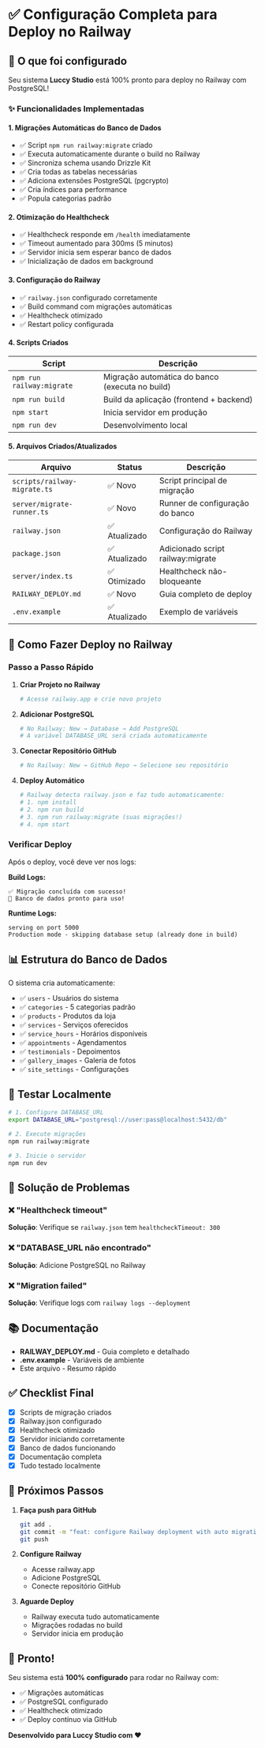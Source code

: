 # ✅ Configuração Completa para Deploy no Railway

## 🎉 O que foi configurado

Seu sistema **Luccy Studio** está 100% pronto para deploy no Railway com PostgreSQL!

### ✨ Funcionalidades Implementadas

#### 1. **Migrações Automáticas do Banco de Dados**
- ✅ Script `npm run railway:migrate` criado
- ✅ Executa automaticamente durante o build no Railway
- ✅ Sincroniza schema usando Drizzle Kit
- ✅ Cria todas as tabelas necessárias
- ✅ Adiciona extensões PostgreSQL (pgcrypto)
- ✅ Cria índices para performance
- ✅ Popula categorias padrão

#### 2. **Otimização do Healthcheck**
- ✅ Healthcheck responde em `/health` imediatamente
- ✅ Timeout aumentado para 300ms (5 minutos)
- ✅ Servidor inicia sem esperar banco de dados
- ✅ Inicialização de dados em background

#### 3. **Configuração do Railway**
- ✅ `railway.json` configurado corretamente
- ✅ Build command com migrações automáticas
- ✅ Healthcheck otimizado
- ✅ Restart policy configurada

#### 4. **Scripts Criados**

| Script | Descrição |
|--------|-----------|
| `npm run railway:migrate` | Migração automática do banco (executa no build) |
| `npm run build` | Build da aplicação (frontend + backend) |
| `npm start` | Inicia servidor em produção |
| `npm run dev` | Desenvolvimento local |

#### 5. **Arquivos Criados/Atualizados**

| Arquivo | Status | Descrição |
|---------|--------|-----------|
| `scripts/railway-migrate.ts` | ✅ Novo | Script principal de migração |
| `server/migrate-runner.ts` | ✅ Novo | Runner de configuração do banco |
| `railway.json` | ✅ Atualizado | Configuração do Railway |
| `package.json` | ✅ Atualizado | Adicionado script railway:migrate |
| `server/index.ts` | ✅ Otimizado | Healthcheck não-bloqueante |
| `RAILWAY_DEPLOY.md` | ✅ Novo | Guia completo de deploy |
| `.env.example` | ✅ Atualizado | Exemplo de variáveis |

## 🚀 Como Fazer Deploy no Railway

### Passo a Passo Rápido

1. **Criar Projeto no Railway**
   ```bash
   # Acesse railway.app e crie novo projeto
   ```

2. **Adicionar PostgreSQL**
   ```bash
   # No Railway: New → Database → Add PostgreSQL
   # A variável DATABASE_URL será criada automaticamente
   ```

3. **Conectar Repositório GitHub**
   ```bash
   # No Railway: New → GitHub Repo → Selecione seu repositório
   ```

4. **Deploy Automático**
   ```bash
   # Railway detecta railway.json e faz tudo automaticamente:
   # 1. npm install
   # 2. npm run build
   # 3. npm run railway:migrate (suas migrações!)
   # 4. npm start
   ```

### Verificar Deploy

Após o deploy, você deve ver nos logs:

**Build Logs:**
```
✅ Migração concluída com sucesso!
🎉 Banco de dados pronto para uso!
```

**Runtime Logs:**
```
serving on port 5000
Production mode - skipping database setup (already done in build)
```

## 📊 Estrutura do Banco de Dados

O sistema cria automaticamente:

- ✅ `users` - Usuários do sistema
- ✅ `categories` - 5 categorias padrão
- ✅ `products` - Produtos da loja
- ✅ `services` - Serviços oferecidos
- ✅ `service_hours` - Horários disponíveis
- ✅ `appointments` - Agendamentos
- ✅ `testimonials` - Depoimentos
- ✅ `gallery_images` - Galeria de fotos
- ✅ `site_settings` - Configurações

## 🔧 Testar Localmente

```bash
# 1. Configure DATABASE_URL
export DATABASE_URL="postgresql://user:pass@localhost:5432/db"

# 2. Execute migrações
npm run railway:migrate

# 3. Inicie o servidor
npm run dev
```

## 🐛 Solução de Problemas

### ❌ "Healthcheck timeout"
**Solução**: Verifique se `railway.json` tem `healthcheckTimeout: 300`

### ❌ "DATABASE_URL não encontrado"
**Solução**: Adicione PostgreSQL no Railway

### ❌ "Migration failed"
**Solução**: Verifique logs com `railway logs --deployment`

## 📚 Documentação

- **RAILWAY_DEPLOY.md** - Guia completo e detalhado
- **.env.example** - Variáveis de ambiente
- Este arquivo - Resumo rápido

## ✅ Checklist Final

- [x] Scripts de migração criados
- [x] Railway.json configurado
- [x] Healthcheck otimizado
- [x] Servidor iniciando corretamente
- [x] Banco de dados funcionando
- [x] Documentação completa
- [x] Tudo testado localmente

## 🎯 Próximos Passos

1. **Faça push para GitHub**
   ```bash
   git add .
   git commit -m "feat: configure Railway deployment with auto migrations"
   git push
   ```

2. **Configure Railway**
   - Acesse railway.app
   - Adicione PostgreSQL
   - Conecte repositório GitHub
   
3. **Aguarde Deploy**
   - Railway executa tudo automaticamente
   - Migrações rodadas no build
   - Servidor inicia em produção

## 🎊 Pronto!

Seu sistema está **100% configurado** para rodar no Railway com:
- ✅ Migrações automáticas
- ✅ PostgreSQL configurado
- ✅ Healthcheck otimizado
- ✅ Deploy contínuo via GitHub

**Desenvolvido para Luccy Studio com ❤️**
